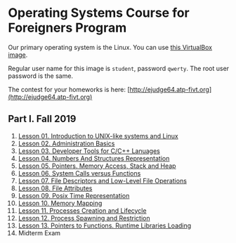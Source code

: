 # Operating Systems Course for Foreigners Program

Our primary operating system is the Linux. You can use
[this VirtualBox
image](https://drive.google.com/file/d/19pvmNOhqSQG_ZGx6kZ2hbhcuVefShDmI/view?usp=sharing).

Regular user name for this image is `student`, password `qwerty`. The root
user password is the same.

The contest for your homeworks is here: [http://ejudge64.atp-fivt.org](http://ejudge64.atp-fivt.org)

## Part I. Fall 2019

 1. [Lesson 01. Introduction to UNIX-like systems and Linux](linux-basics/linux-intro.md)
 2. [Lesson 02. Administration Basics](admin-basics/)
 3. [Lesson 03. Developer Tools for C/C++ Lanuages](dev-tools/dev-tools.md)
 4. [Lesson 04. Numbers And Structures Representation](numbers/)
 5. [Lesson 05. Pointers. Memory Access, Stack and Heap](memory/)
 6. [Lesson 06. System Calls versus Functions](syscalls/)
 7. [Lesson 07. File Descriptors and Low-Level File Operations](fds/)
 8. [Lesson 08. File Attributes](stat/)
 9. [Lesson 09. Posix Time Representation](time/)
 10. [Lesson 10. Memory Mapping](mmap/)
 11. [Lesson 11. Processes Creation and Lifecycle](processes-1/)
 12. [Lesson 12. Process Spawning and Restriction](processes-2/)
 13. [Lesson 13. Pointers to Functions. Runtime Libraries Loading](dlopen/)
 14. Midterm Exam
